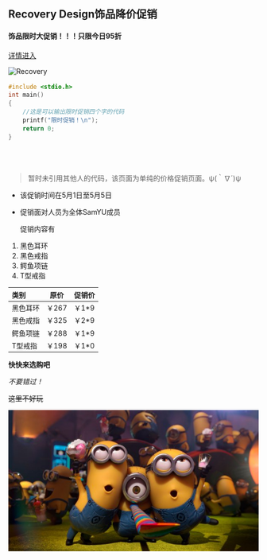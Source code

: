 ## Recovery Design饰品降价促销

#### 		饰品限时大促销！！！只限今日95折

[详情进入](https://cn.pinkoi.com/store/recovery-design/)

<img src="https://cdn01.pinkoichina.com/store/recovery-design/banner/141/1200x245.jpg" alt="Recovery"  />

```c
#include <stdio.h>
int main()
{
    //这是可以输出限时促销四个字的代码
	printf("限时促销！\n");
	return 0;
}





```

> 暂时未引用其他人的代码，该页面为单纯的价格促销页面。ψ(｀∇´)ψ

- 该促销时间在5月1日至5月5日

- 促销面对人员为全体SamYU成员

  促销内容有

1. 黑色耳环
2. 黑色戒指
3. 鳄鱼项链
4. T型戒指

| 类别     | 原价  | 促销价 |
| :------- | ----- | ------ |
| 黑色耳环 | ￥267 | ￥1*9  |
| 黑色戒指 | ￥325 | ￥2*9  |
| 鳄鱼项链 | ￥288 | ￥1*9  |
| T型戒指  | ￥198 | ￥1*0  |

**快快来选购吧**

*不要错过！*

~~这里不好玩~~

![小黄人](https://github.com/Yu-Simon/The_real/blob/main/6a63f6246b600c334c3e91cb1e4c510fd9f9a16a.jpg)
